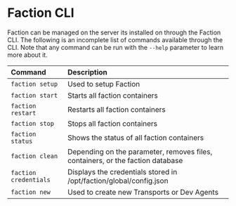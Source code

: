 # Faction CLI

Faction can be managed on the server its installed on through the Faction CLI. The following is an incomplete list of commands available through the CLI. Note that any command can be run with the `--help` parameter to learn more about it.

| Command | Description |
| :--- | :--- |
| `faction setup` | Used to setup Faction |
| `faction start` | Starts all faction containers |
| `faction restart` | Restarts all faction containers |
| `faction stop` | Stops all faction containers |
| `faction status` | Shows the status of all faction containers |
| `faction clean` | Depending on the parameter, removes files, containers, or the faction database |
| `faction credentials` | Displays the credentials stored in /opt/faction/global/config.json |
| `faction new` | Used to create new Transports or Dev Agents |



